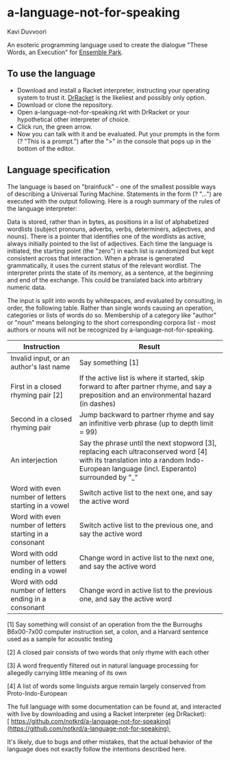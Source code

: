 # a-language-not-for-speaking
Kavi Duvvoori

An esoteric programming language used to create the dialogue "These Words, an Execution" for [Ensemble Park](https://www.ensemblepark.com/).

## To use the language

- Download and install a Racket interpreter, instructing your operating system to trust it. [DrRacket](https://racket-lang.org/) is the likeliest and possibly only option.
- Download or clone the repository. 
- Open a-language-not-for-speaking.rkt with DrRacket or your hypothetical other interpreter of choice.
- Click run, the green arrow.
- Now you can talk with it and be evaluated. Put your prompts in the form (? "This is a prompt.") after the ">" in the console that pops up in the bottom of the editor.

## Language specification

The language is based on "brainfuck" - one of the smallest possible ways of describing a Universal Turing Machine. Statements in the form (? "...") are executed with the output following. Here is a rough summary of the rules of the language interpreter:

Data is stored, rather than in bytes, as positions in a list of alphabetized wordlists (subject pronouns, adverbs, verbs, determiners, adjectives, and nouns). There is a pointer that identifies one of the wordlists as active, always initially pointed to the list of adjectives. Each time the language is initiated, the starting point (the "zero") in each list is randomized but kept consistent across that interaction. When a phrase is generated grammatically, it uses the current status of the relevant wordlist. The interpreter prints the state of its memory, as a sentence, at the beginning and end of the exchange. This could be translated back into arbitrary numeric data.

The input is split into words by whitespaces, and evaluated by consulting, in order, the following table. Rather than single words causing an operation, categories or lists of words do so. Membership of a category like "author" or "noun" means belonging to the short corresponding corpora list - most authors or nouns will not be recognized by a-language-not-for-speaking.

| Instruction | Result |
| --- | ---|
| Invalid input, or an author's last name | Say something [1] |
| First in a closed rhyming pair [2] | If the active list is where it started, skip forward to after partner rhyme, and say a preposition and an environmental hazard (in dashes) |
| Second in a closed rhyming pair | Jump backward to partner rhyme and say an infinitive verb phrase (up to depth limit = 99) |
| An interjection | Say the phrase until the next stopword [3], replacing each ultraconserved word [4] with its translation into a random Indo-European language (incl. Esperanto) surrounded by "_" |
| Word with even number of letters starting in a vowel | Switch active list to the next one, and say the active word |
| Word with even number of letters starting in a consonant | Switch active list to the previous one, and say the active word |
| Word with odd number of letters ending in a vowel | Change word in active list to the next one, and say the active word |
| Word with odd number of letters ending in a consonant | Change word in active list to the previous one, and say the active word |

[1] Say something will consist of an operation from the the Burroughs B6x00-7x00 computer instruction set, a colon, and a Harvard sentence used as a sample for acoustic testing

[2] A closed pair consists of two words that only rhyme with each other

[3] A word frequently filtered out in natural language processing for allegedly carrying little meaning of its own

[4] A list of words some linguists argue remain largely conserved from Proto-Indo-European

The full language with some documentation can be found at, and interacted with live by downloading and using a Racket interpreter (eg DrRacket): [ https://github.com/notkrd/a-language-not-for-speaking](https://github.com/notkrd/a-language-not-for-speaking) 

It's likely, due to bugs and other mistakes, that the actual behavior of the language does not exactly follow the intentions described here.
